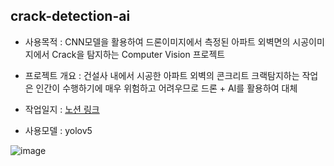 ## crack-detection-ai

- 사용목적 : CNN모델을 활용하여 드론이미지에서 측정된 아파트 외벽면의 시공이미지에서 Crack을 탐지하는 Computer Vision 프로젝트

- 프로젝트 개요 : 건설사 내에서 시공한 아파트 외벽의 콘크리트 크랙탐지하는 작업은 인간이 수행하기에 매우 위험하고 어려우므로 드론 + AI를 활용하여 대체

- 작업일지 : [노션 링크](https://painted-notify-2cc.notion.site/2404_Crack_Detection-f0c05c933f1048d28ae1dca9966d5e22?pvs=4)

- 사용모델 : yolov5

![image](https://github.com/yunseobYuk/Crack-Detection-ai/assets/156567400/723236e3-ebf7-45f7-9101-7f05be6fc544)

